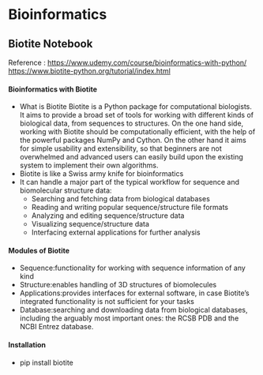 # Bioinformatics

## Biotite Notebook

Reference : https://www.udemy.com/course/bioinformatics-with-python/
            https://www.biotite-python.org/tutorial/index.html

#### Bioinformatics with Biotite

+ What is Biotite
Biotite is a Python package for computational biologists. It aims to provide a broad set of tools for working with different kinds of biological data, from sequences to structures. On the one hand side, working with Biotite should be computationally efficient, with the help of the powerful packages NumPy and Cython. On the other hand it aims for simple usability and extensibility, so that beginners are not overwhelmed and advanced users can easily build upon the existing system to implement their own algorithms.
+ Biotite is like a Swiss army knife for bioinformatics
+ It can handle a major part of the typical workflow for sequence and biomolecular structure data:
    - Searching and fetching data from biological databases
    - Reading and writing popular sequence/structure file formats
    - Analyzing and editing sequence/structure data
    - Visualizing sequence/structure data
    - Interfacing external applications for further analysis


    
#### Modules of Biotite
+ Sequence:functionality for working with sequence information of any kind
+ Structure:enables handling of 3D structures of biomolecules
+ Applications:provides interfaces for external software, in case Biotite’s integrated functionality is not sufficient for your tasks
+ Database:searching and downloading data from biological databases, including the arguably most important ones: the RCSB PDB and the NCBI Entrez database.

#### Installation
+ pip install biotite